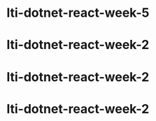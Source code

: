 # lti-dotnet-react-week-5
# lti-dotnet-react-week-2
# lti-dotnet-react-week-2
# lti-dotnet-react-week-2
